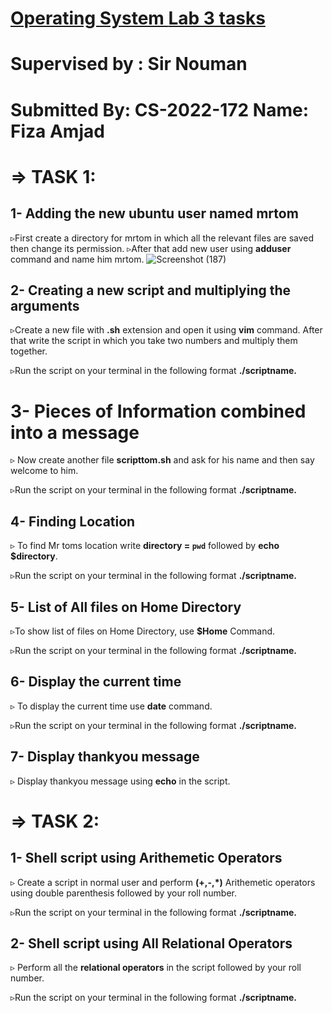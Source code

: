 # <u>Operating System **Lab 3 tasks**</u> 

# Supervised by : Sir Nouman

# Submitted By: CS-2022-172                                                Name: Fiza Amjad

# ⇒ TASK 1:

## 1- Adding the new ubuntu user named mrtom

▹First create a directory for mrtom in which all the relevant files are saved then change its permission. 
▹After that add new user  using **adduser** command and name him mrtom.
![Screenshot (187)](https://github.com/fizaamjad897/OS-LAB-tasks/assets/120313148/951a4fbc-4a07-4f7d-9f0d-ca3c146009fe)


## 2- Creating a new script and multiplying the arguments

▹Create a new file with **.sh** extension and open it using **vim** command. After that write the script in which you take two numbers and multiply them together.



▹Run the script on your terminal in the following format **./scriptname.**

# 3- Pieces of Information combined into a message

▹ Now create another file **scripttom.sh** and ask for his name and then say welcome to him.



▹Run the script on your terminal in the following format **./scriptname.**

## 4- Finding Location

▹ To find Mr toms location write **directory = `pwd`** followed by **echo $directory**. 



▹Run the script on your terminal in the following format **./scriptname.**

## 5- List of All files on Home Directory

▹To show list of files on Home Directory, use **$Home** Command.



▹Run the script on your terminal in the following format **./scriptname.**

## 6- Display the current time

▹ To display the current time use **date** command.



▹Run the script on your terminal in the following format **./scriptname.**




## 7- Display thankyou message

▹ Display thankyou message using **echo** in the script.




# ⇒ TASK 2:

## 1- Shell script using Arithemetic Operators

▹ Create a script in normal user and perform **(+,-,*)** Arithemetic operators using double parenthesis followed by your roll number.



▹Run the script on your terminal in the following format **./scriptname.**




## 2- Shell script using All Relational Operators

▹ Perform all the **relational operators** in the script followed by your roll number.



▹Run the script on your terminal in the following format **./scriptname.**







